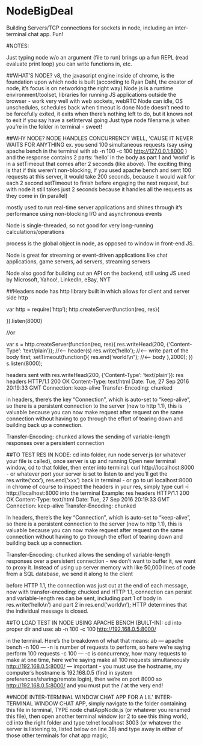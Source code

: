 # NodeBigDeal
Building Servers/TCP connections for sockets in node, including an inter-terminal chat app.  Fun!

#NOTES: 

Just typing node w/o an argument (file to run) brings up a fun REPL (read evaluate print loop) you can write functions in, etc. 

##WHAT’S NODE? 
v8, the javascript engine inside of chrome, is the foundation upon which node is built 
(according to Ryan Dahl, the creator of node, it’s focus is on networking the right way) 
Node.js is a runtime environment/toolset, libraries for running JS applications outside the browser - work very well with web sockets, webRTC
Node can idle, OS unschedules, schedules back when timeout is done 
Node doesn’t need to be forcefully exited, it exits when there’s nothing left to do, but it knows not to exit if you say have a setInterval going 
Just type node filename.js when you’re in the folder in terminal - sweet!


##WHY NODE? 
NODE HANDLES CONCURRENCY WELL, 'CAUSE IT NEVER WAITS FOR ANYTHING 
ex. you send 100 simultaneous requests (say using apache bench in the terminal with ab -n 100 -c 100 http://127.0.0.1:8000 ) and the response contains 2 parts:  ‘hello' in the body as part 1 and ‘world’ is in a setTimeout that comes after 2 seconds (like above).  The exciting thing is that if this weren’t non-blocking, if you used apache bench and sent 100 requests at this server, it would take 200 seconds, because it would wait for each 2 second setTimeout to finish before engaging the next request, but with node it still takes just 2 seconds because it handles all the requests as they come in (in parallel)    

mostly used to run real-time server applications and shines through it’s performance using non-blocking I/O and asynchronous events 

Node is single-threaded, so not good for very long-running calculations/operations

process is the global object in node, as opposed to window in front-end JS. 

Node is great for streaming or event-driven applications like chat applications, game servers, ad servers, streaming servers

Node also good for building out an API on the backend, still using JS
used by Microsoft, Yahoo!, LinkedIn, eBay, NYT

##Headers
node has http library built in which allows for client and server side http

var http = require(‘http’); 
http.createServer(function(req, res){

}).listen(8000)

//or 

var s = http.createServer(function(req, res){
	res.writeHead(200, {‘Content-Type’: ‘text/plain’});  //<— header(s)
	res.write(‘hello’); //<— write part of the body first; 
	setTimeout(function(){
		res.end(‘world!\n”); //<— body
	},2000); 
})
s.listen(8000); 

headers sent with res.writeHead(200, {‘Content-Type’: ‘text/plain’}): 
res headers 
HTTP/1.1 200 OK
Content-Type: text/html
Date: Tue, 27 Sep 2016 20:19:33 GMT
Connection: keep-alive
Transfer-Encoding: chunked


in headers, there’s the key “Connection”, which is auto-set to “keep-alive”, so there is a persistent connection to the server (new to http 1.1), this is valuable because you can now make request after request on the same connection without having to go through the effort of tearing down and building back up a connection.  

Transfer-Encoding: chunked allows the sending of variable-length responses over a persistent connection 

##TO TEST RES IN NODE: 
cd into folder, run node server.js (or whatever your file is called), once server is up and running
Open new terminal window, cd to that folder, then enter into terminal: 
curl http://localhost:8000 - or whatever port your server is set to listen to and you’ll get the res.write(‘xxx’), res.end(‘xxx’) back in terminal  - or go to url localhost:8000 in chrome of course
to inspect the headers in your res, simply type curl -i  http://localhost:8000 into the terminal 
Example: 
res headers 
HTTP/1.1 200 OK
Content-Type: text/html
Date: Tue, 27 Sep 2016 20:19:33 GMT
Connection: keep-alive
Transfer-Encoding: chunked

In headers, there’s the key “Connection”, which is auto-set to “keep-alive”, so there is a persistent connection to the server (new to http 1.1), this is valuable because you can now make request after request on the same connection without having to go through the effort of tearing down and building back up a connection.  

Transfer-Encoding: chunked allows the sending of variable-length responses over a persistent connection - we don’t want to buffer it, we want to proxy it.  Instead of using up server memory with like 50,000 lines of code from a SQL database, we send it along to the client

before HTTP 1.1, the connection was just cut at the end of each message, now with transfer-encoding: chucked and HTTP 1.1, connection can persist and variable-length res can be sent, including part 1 of body in res.write(‘hello\n’) and part 2 in res.end(‘world\n’);  HTTP determines that the individual message is closed.  


##TO LOAD TEST IN NODE USING APACHE BENCH (BUILT-IN): 
cd into proper dir and use: 
ab -n 100 -c 100 http://192.168.0.5:8000/

in the terminal.  Here’s the breakdown of what that means: 
ab —  apache bench
-n 100 — -n is number of requests to perform, so here we’re saying perform 100 requests
-c 100 — -c is concurrency, how many requests to make at one time, here we’re saying make all 100 requests simultaneously
http://192.168.0.5:8000/ — important - you must use the hostname, my computer’s hostname is 192.168.0.5 (find in system preferences/sharing/remote login), then we’re on port 8000 so http://192.168.0.5:8000/  and you must put the / at the very end!


##NODE INTER-TERMINAL WINDOW CHAT APP
FOR A LIL' INTER-TERMINAL WINDOW CHAT APP, simply navigate to the folder containing this file in terminal, 
TYPE node chatAppNode.js (or whatever you renamed this file), then open another terminal window (or 2 to see this thing work), 
cd into the right folder and type telnet localhost 3003 (or whatever the server is listening to, listed below on line 38) and type away in either of those
other terminals for chat app magic; 




